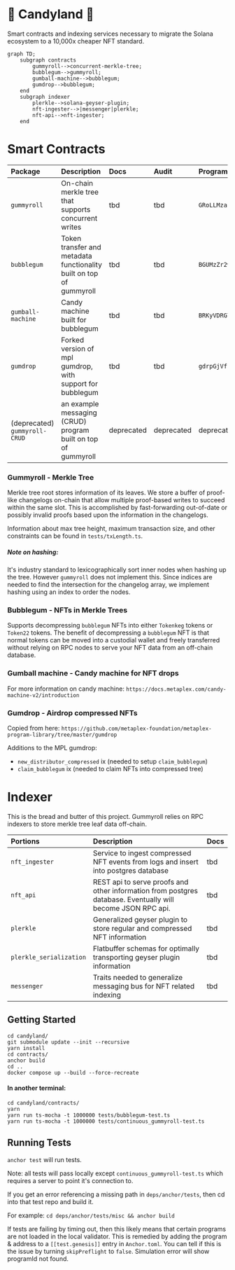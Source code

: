 # 🍬 Candyland 🍬

Smart contracts and indexing services necessary to migrate the Solana ecosystem to a 10,000x cheaper NFT standard.

```mermaid
graph TD;
    subgraph contracts
        gummyroll-->concurrent-merkle-tree;
        bubblegum-->gummyroll;
        gumball-machine-->bubblegum;
        gumdrop-->bubblegum;
    end
    subgraph indexer
        plerkle-->solana-geyser-plugin;
        nft-ingester-->|messenger|plerkle;
        nft-api-->nft-ingester;
    end
```

# Smart Contracts

| Package | Description | Docs | Audit | Program Id |
| :-- | :-- | :--| :-- | :-- |
| `gummyroll` | On-chain merkle tree that supports concurrent writes | tbd | tbd | `GRoLLMza82AiYN7W9S9KCCtCyyPRAQP2ifBy4v4D5RMD` |
| `bubblegum` | Token transfer and metadata functionality built on top of gummyroll | tbd | tbd | `BGUMzZr2wWfD2yzrXFEWTK2HbdYhqQCP2EZoPEkZBD6o` |
| `gumball-machine` | Candy machine built for bubblegum | tbd | tbd | `BRKyVDRGT7SPBtMhjHN4PVSPVYoc3Wa3QTyuRVM4iZkt` | 
| `gumdrop` | Forked version of mpl gumdrop, with support for bubblegum | tbd | tbd | `gdrpGjVffourzkdDRrQmySw4aTHr8a3xmQzzxSwFD1a` | 
| (deprecated) `gummyroll-CRUD` | an example messaging (CRUD) program built on top of gummyroll | deprecated | deprecated | deprecated |

### Gummyroll - Merkle Tree 

Merkle tree root stores information of its leaves. 
We store a buffer of proof-like changelogs on-chain that allow multiple proof-based writes to succeed within the same slot.
This is accomplished by fast-forwarding out-of-date or possibly invalid proofs based upon the information in the changelogs.


Information about max tree height, maximum transaction size, and other constraints can be found in `tests/txLength.ts`.

##### Note on hashing:
It's industry standard to lexicographically sort inner nodes when hashing up the tree. However `gummyroll` does not implement this. Since indices are needed to find the intersection for the changelog array, we implement hashing using an index to order the nodes.

### Bubblegum - NFTs in Merkle Trees

Supports decompressing `bubblegum` NFTs into either `Tokenkeg` tokens or `Token22` tokens.
The benefit of decompressing a `bubblegum` NFT is that normal tokens can be moved into a custodial wallet and freely transferred
without relying on RPC nodes to serve your NFT data from an off-chain database.

### Gumball machine - Candy machine for NFT drops
For more information on candy machine: `https://docs.metaplex.com/candy-machine-v2/introduction`

### Gumdrop - Airdrop compressed NFTs
Copied from here: `https://github.com/metaplex-foundation/metaplex-program-library/tree/master/gumdrop`

Additions to the MPL gumdrop: 
- `new_distributor_compressed` ix (needed to setup `claim_bubblegum`)
- `claim_bubblegum` ix (needed to claim NFTs into compressed tree)

# Indexer

This is the bread and butter of this project. Gummyroll relies on RPC indexers to store merkle tree leaf data off-chain. 

| Portions | Description | Docs |
| :------- | :------- | :--- |
| `nft_ingester` | Service to ingest compressed NFT events from logs and insert into postgres database | tbd |
| `nft_api` | REST api to serve proofs and other information from postgres database. Eventually will become JSON RPC api. | tbd |
| `plerkle` | Generalized geyser plugin to store regular and compressed NFT information | tbd |
| `plerkle_serialization` | Flatbuffer schemas for optimally transporting geyser plugin information | tbd |
| `messenger` | Traits needed to generalize messaging bus for NFT related indexing | tbd |

## Getting Started
```
cd candyland/
git submodule update --init --recursive
yarn install
cd contracts/
anchor build
cd ..
docker compose up --build --force-recreate
```

#### In another terminal:
```
cd candyland/contracts/
yarn
yarn run ts-mocha -t 1000000 tests/bubblegum-test.ts
yarn run ts-mocha -t 1000000 tests/continuous_gummyroll-test.ts
```

## Running Tests

`anchor test` will run tests.

Note: all tests will pass locally except `continuous_gummyroll-test.ts` which requires a server to point it's connection to.

If you get an error referencing a missing path in `deps/anchor/tests`, then cd into that test repo and build it.

For example: `cd deps/anchor/tests/misc && anchor build`

If tests are failing by timing out, then this likely means that certain programs are not loaded in the local validator.
This is remedied by adding the program & address to a `[[test.genesis]]` entry in `Anchor.toml`.
You can tell if this is the issue by turning `skipPreflight` to `false`. Simulation error will show programId not found.
